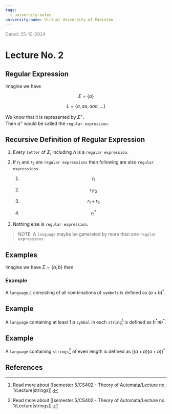 ```yaml
---
tags:
  - university-notes
university-name: Virtual University of Pakistan
---
```


<span style="color: gray;">Dated: 25-10-2024</span>

# Lecture No. 2

## Regular Expression

Imagine we have  

$$\Sigma = \{a\}$$

$$L = \{a, aa, aaa, \ldots\}$$

We know that it is represented by $\Sigma^+$.  
Then $a^+$ would be called the `regular expression`.

## Recursive Definition of Regular Expression

1. Every `letter` of $\Sigma$, including $\Lambda$ is a `regular expression`.
2. If $r_1$ and $r_2$ are `regular expressions` then following are also `regular expressions`.

	1. $$r_1$$

	2. $$r_1 r_2$$

	3. $$r_1 + r_2$$

	4. $$r_1^*$$

3. Nothing else is `regular expression`.

> NOTE: A `language` maybe be generated by more than one `regular expressions`

## Examples

Imagine we have $\Sigma = \{a, b\}$ then

### Example

A `language` $L$ consisting of all combinations of `symbols` is defined as $(a + b)^*$.

## Example

A `language` containing at least 1 $a$ `symbol` in each `string`[^1] is defined as $b^*ab^*$.

## Example

A `language` containing `strings`[^1] of even length is defined as $((a + b) (a + b))^*$

## References

[^1]: Read more about [[semester 5/CS402 - Theory of Automata/Lecture no. 1/Lecture|strings]].